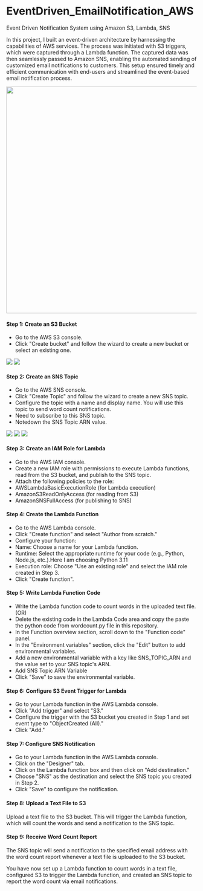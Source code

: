 # EventDriven_EmailNotification_AWS
Event Driven Notification System using Amazon S3, Lambda, SNS 

In this project, I built an event-driven architecture by harnessing the capabilities of AWS services. The process was initiated with S3 triggers, which were captured through a Lambda function. The captured data was then seamlessly passed to Amazon SNS, enabling the automated sending of customized email notifications to customers. This setup ensured timely and efficient communication with end-users and streamlined the event-based email notification process.

<img src="https://github.com/sreedevi-langoju/EventDriven_EmailNotifications_AWS/assets/135724041/f548b8ea-da08-4320-957d-a13ffd31f44a" width="600">

#### Step 1: Create an S3 Bucket

* Go to the AWS S3 console.
* Click "Create bucket" and follow the wizard to create a new bucket or select an existing one.

<img src="https://github.com/sreedevi-langoju/12weekawsworkshopchallenge-/assets/135724041/9ef6f87d-c6b8-4238-bade-2b5c82768f38">

<img src="https://github.com/sreedevi-langoju/12weekawsworkshopchallenge-/assets/135724041/0548476d-09d8-4d41-acb9-278842e58200">

  

#### Step 2: Create an SNS Topic

* Go to the AWS SNS console.
* Click "Create Topic" and follow the wizard to create a new SNS topic.
* Configure the topic with a name and display name. You will use this topic to send word count notifications.
* Need to subscribe to this SNS topic.
* Notedown the SNS Topic ARN value.

<img src="https://github.com/sreedevi-langoju/12weekawsworkshopchallenge-/assets/135724041/5c300b9e-36f8-4816-8702-e6d51ba5b47a">

<img src="https://github.com/sreedevi-langoju/12weekawsworkshopchallenge-/assets/135724041/73cc472f-d934-43d6-b1f3-6a17d76bccd1">


<img src="https://github.com/sreedevi-langoju/12weekawsworkshopchallenge-/assets/135724041/9543a11b-be6a-4ce6-8180-77e65bb59801">

#### Step 3: Create an IAM Role for Lambda

* Go to the AWS IAM console.
* Create a new IAM role with permissions to execute Lambda functions, read from the S3 bucket, and publish to the SNS topic.
* Attach the following policies to the role:
* AWSLambdaBasicExecutionRole (for Lambda execution)
* AmazonS3ReadOnlyAccess (for reading from S3)
* AmazonSNSFullAccess (for publishing to SNS)

#### Step 4: Create the Lambda Function

* Go to the AWS Lambda console.
* Click "Create function" and select "Author from scratch."
* Configure your function:
* Name: Choose a name for your Lambda function.
* Runtime: Select the appropriate runtime for your code (e.g., Python, Node.js, etc.).Here I am choosing Python 3.11
* Execution role: Choose "Use an existing role" and select the IAM role created in Step 3.
* Click "Create function".

#### Step 5: Write Lambda Function Code
* Write the Lambda function code to count words in the uploaded text file. 
 (OR)
* Delete the existing code in the  Lambda Code area and copy the paste the python code from wordcount.py file in this repository.
* In the Function overview section, scroll down to the "Function code" panel.
* In the "Environment variables" section, click the "Edit" button to add environmental variables.
* Add a new environmental variable with a key like SNS_TOPIC_ARN and the value set to your SNS topic's ARN.
* Add SNS Topic ARN Variable
* Click "Save" to save the environmental variable.

#### Step 6: Configure S3 Event Trigger for Lambda

* Go to your Lambda function in the AWS Lambda console.
* Click "Add trigger" and select "S3."
* Configure the trigger with the S3 bucket you created in Step 1 and set event type to "ObjectCreated (All)."
* Click "Add."

#### Step 7: Configure SNS Notification

* Go to your Lambda function in the AWS Lambda console.
* Click on the "Designer" tab.
* Click on the Lambda function box and then click on "Add destination."
* Choose "SNS" as the destination and select the SNS topic you created in Step 2.
* Click "Save" to configure the notification.

#### Step 8: Upload a Text File to S3
Upload a text file to the S3 bucket. This will trigger the Lambda function, which will count the words and send a notification to the SNS topic.

#### Step 9: Receive Word Count Report
The SNS topic will send a notification to the specified email address with the word count report whenever a text file is uploaded to the S3 bucket.

You have now set up a Lambda function to count words in a text file, configured S3 to trigger the Lambda function, and created an SNS topic to report the word count via email notifications.


